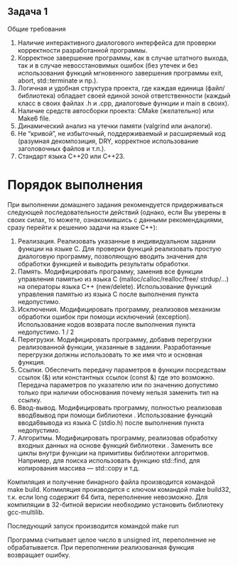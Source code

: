 ## Задача 1

Общие требования
1. Наличие интерактивного диалогового интерфейса для проверки
корректности разработанной программы.
2. Корректное завершение программы, как в случае штатного выхода,
так и в случае невосстановимых ошибок (без утечек и без
использования функций мгновенного завершения программы exit,
abort, std::terminate и пр.).
3. Логичная и удобная структура проекта, где каждая единица (файл/
библиотека) обладает своей единой зоной ответственности (каждый
класс в своих файлах .h и .cpp, диалоговые функции и main в своих).
4. Наличие средств автосборки проекта: CMake (желательно) или Make6
file.
5. Динамический анализ на утечки памяти (valgrind или аналоги).
6. Не “кривой”, не избыточный, поддерживаемый и расширяемый
код (разумная декомпозиция, DRY, корректное использование
заголовочных файлов и т.п.).
7. Стандарт языка C++20 или C++23.
# Порядок выполнения
При выполнении домашнего задания рекомендуется
придерживаться следующей последовательности действий (однако,
если Вы уверены в своих силах, то можете, ознакомившись с данными
рекомендациями, сразу перейти к решению задачи на языке C++):
1. Реализация. Реализовать указанные в индивидуальном задании
функции на языке C. Для проверки функций реализовать простую
диалоговую программу, позволяющую вводить значения для
обработки функцией и выводить результаты обработки.
2. Память. Модифицировать программу, заменив все функции
управления памятью из языка C (malloc/calloc/realloc/free/
strdup/...) на операторы языка C++ (new/delete). Использование
функций управления памятью из языка C после выполнения пункта
недопустимо.
3. Исключения. Модифицировать программу, реализовов механизм
обработки ошибок при помощи исключений (exception).
Использование кодов возврата после выполнения пункта
недопустимо.
1 / 2
4. Перегрузки. Модифицировать программу, добавив перегрузки
реализованной функции, указанные в задании. Разработанные
перегрузки должны использовать то же имя что и основная функция.
5. Ссылки. Обеспечить передачу параметров в функции посредствам
ссылок (&) или константных ссылок (const &) где это возможно.
Передача параметров по указателю или по значению допустимо
только при наличии обоснования почему нельзя заменить тип на
ссылку.
6. Ввод-вывод. Модифицировать программу, полностью реализовав
ввод6вывод при помощи библиотеки <iostream>. Использование
функций ввода6вывода из языка C (stdio.h) после выполнения пункта
недопустимо.
7. Алгоритмы. Модифицировать программу, реализовав обработку
входных данных на основе функций библиотеки <algorithm>.
Заменить все циклы внутри функции на примитивы библиотеки
алгоритмов. Например, для поиска использовать функцию std::find,
для копирования массива — std::copy и т.д.


Компиляция и получение бинарного файла производится командой make build.
Копмиляция производится с ключом  командой make build32, т.к. если long содержит 64 бита, переполнение невозможно.
Для компиляции в 32-битной верисии необходимо установить библиотеку gcc-multilib.

Последующий запуск производится командой make run

Программа считывает целое число в unsigned int, переполнение не обрабатывается.
При переполнении реализованная функция возвращает ошибку.
